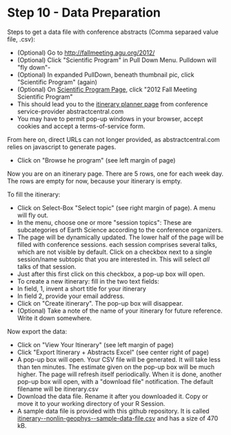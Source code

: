 Step 10 - Data Preparation
=============


Steps to get a data file with conference abstracts (Comma separaed value file, .csv):

 - (Optional) Go to http://fallmeeting.agu.org/2012/
 - (Optional) Click "Scientific Program" in Pull Down Menu. Pulldown will "fly down"-
 - (Optional) In expanded PullDown, beneath thumbnail pic, click "Scientific Program" (again)
 - (Optional) On [Scientific Program Page][1], click "2012 Fall Meeting Scientific Program"
 - This should lead you to the [itinerary planner page][2] from conference service-provider abstractcentral.com 
 - You may have to permit pop-up windows in your browser, accept cookies and accept a terms-of-service form.

From here on, direct URLs can not longer provided, as abstractcentral.com relies on javascript to generate pages.
 
 - Click on "Browse he program" (see left margin of page)

Now you are on an itinerary page. There are 5 rows, one for each week day. The rows are empty for now, because your itinerary is empty. 

To fill the itinerary:

 - Click on Select-Box "Select topic" (see right margin of page). A  menu will fly out.
 - In the menu, choose one or more "session topics": These are subcategories of Earth Science according to the conference organizers.
 - The page will be dynamically updated. The lower half of the page will be filled with conference sessions. each session comprises several talks, which are not visible by default. Click on a checkbox next to a single session/name subtopic that you are interested in. This will select *all* talks of that session.
 - Just after this first click on this checkbox, a pop-up box will open. 
 - To create a new itinerary: fill in the two text fields: 
  - In field, 1, invent a short title for your itinerary
  - In field 2, provide your email address. 
 - Click on "Create itinerary". The pop-up box will disappear. 
 - (Optional) Take a note of the name of your itinerary for future reference. Write it down somewhere.

Now export the data:

  - Click on "View Your Itinerary" (see left margin of page)
  - Click "Export Itinerary + Abstracts Excel" (see center right of page)
  - A pop-up box will open. Your CSV file will be generated. It will take less than ten minutes. The estimate given on the pop-up box will be much higher. The page will refresh itself periodically. When it is done, another pop-up box will open, with a "download file" notification. The default filename will be itinerary.csv
  - Download the data file. Rename it after you downloaded it. Copy or move it to your working directory of your R Session.
  - A sample data file is provided with this github repository. It is called [itinerary--nonlin-geophys--sample-data-file.csv](itinerary--nonlin-geophys--sample-data-file.csv) and has a size of 470 kB.

 [1]:  http://fallmeeting.agu.org/2012/scientific-program/
 [2]:  http://agu-fm12.abstractcentral.com/planner.jsp
 
